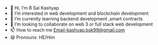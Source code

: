 - 👋 Hi, I’m B Sai Kashyap
- 👀 I’m interested in web development and blockchain development
- 🌱 I’m currently learning backend development ,smart contracts
- 💞️ I’m looking to collaborate on web 3 or full stack web development
- 📫 How to reach me Email-kashyap.bsk99@gmail.com
- 😄 Pronouns: HE/Him
  

<!---
Kashyap1854/Kashyap1854 is a ✨ special ✨ repository because its `README.md` (this file) appears on your GitHub profile.
You can click the Preview link to take a look at your changes.
--->
